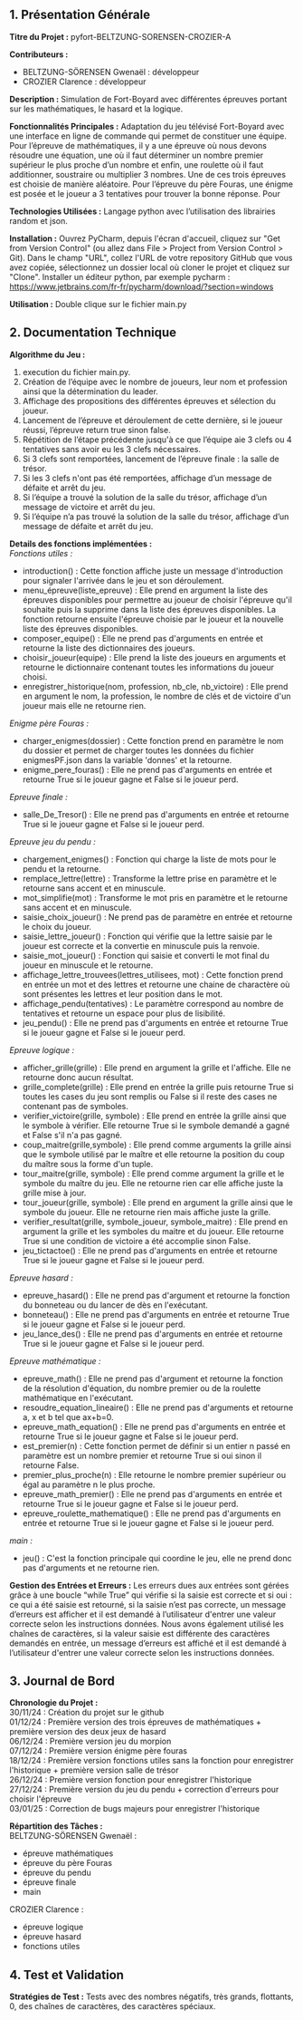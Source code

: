 **1. Présentation Générale**  
-----------------------------
**Titre du Projet :** pyfort-BELTZUNG-SORENSEN-CROZIER-A  

**Contributeurs :**
- BELTZUNG-SÖRENSEN Gwenaël : développeur
- CROZIER Clarence : développeur

**Description :** Simulation de Fort-Boyard avec différentes épreuves portant sur les mathématiques, le hasard et la logique.

**Fonctionnalités Principales :** Adaptation du jeu télévisé Fort-Boyard avec une interface en ligne de commande qui permet de constituer une équipe.
Pour l’épreuve de mathématiques, il y a une épreuve où nous devons résoudre une équation, une où il faut déterminer un nombre premier supérieur le plus proche d’un nombre et enfin, une roulette où il faut additionner, soustraire ou multiplier 3 nombres. Une de ces trois épreuves est choisie de manière aléatoire.
Pour l’épreuve du père Fouras, une énigme est posée et le joueur a 3 tentatives pour trouver la bonne réponse.
Pour 

**Technologies Utilisées :** Langage python avec l’utilisation des librairies random et json.

**Installation :** Ouvrez PyCharm, depuis l'écran d'accueil, cliquez sur "Get from Version Control" (ou allez dans File > Project from Version Control > Git). Dans le champ "URL", collez l'URL de votre repository GitHub que vous avez copiée, sélectionnez un dossier local où cloner le projet et cliquez sur "Clone". 
Installer un éditeur python, par exemple pycharm : https://www.jetbrains.com/fr-fr/pycharm/download/?section=windows	
	
**Utilisation :** Double clique sur le fichier main.py


**2. Documentation Technique** 
-----------------------------
**Algorithme du Jeu :** 
1. execution du fichier main.py.
2. Création de l’équipe avec le nombre de joueurs, leur nom et profession ainsi que la détermination du leader.
3. Affichage des propositions des différentes épreuves et sélection du joueur.
4. Lancement de l’épreuve et déroulement de cette dernière, si le joueur réussi, l’épreuve return true sinon false.
5. Répétition de l’étape précédente jusqu'à ce que l’équipe aie 3 clefs ou 4 tentatives sans avoir eu les 3 clefs nécessaires.
6. Si 3 clefs sont remportées, lancement de l’épreuve finale : la salle de trésor.
7. Si les 3 clefs n'ont pas été remportées, affichage d’un message de défaite et arrêt du jeu.
8. Si l’équipe a trouvé la solution de la salle du trésor, affichage d’un message de victoire et arrêt du jeu.
9. Si l’équipe n’a pas trouvé la solution de la salle du trésor, affichage d’un message de défaite et arrêt du jeu.

**Details des fonctions implémentées :**  
*Fonctions utiles :*  
- introduction() : Cette fonction affiche juste un message d'introduction pour signaler l'arrivée dans le jeu et son déroulement.  
- menu_épreuve(liste_epreuve) : Elle prend en argument la liste des épreuves disponibles pour permettre au joueur de choisir l'épreuve qu'il souhaite puis la supprime dans la liste des épreuves disponibles. La fonction retourne ensuite l'épreuve choisie par le joueur et la nouvelle liste des épreuves disponibles.  
- composer_equipe() : Elle ne prend pas d'arguments en entrée et retourne la liste des dictionnaires des joueurs.  
- choisir_joueur(equipe) : Elle prend la liste des joueurs en arguments et retourne le dictionnaire contenant toutes les informations du joueur choisi.  
- enregistrer_historique(nom, profession, nb_cle, nb_victoire) : Elle prend en argument le nom, la profession, le nombre de clés et de victoire d'un joueur mais elle ne retourne rien.  

*Enigme père Fouras :*  
- charger_enigmes(dossier) : Cette fonction prend en paramètre le nom du dossier et permet de charger toutes les données du fichier enigmesPF.json dans la variable 'donnes' et la retourne.  
- enigme_pere_fouras() : Elle ne prend pas d'arguments en entrée et retourne True si le joueur gagne et False si le joueur perd.  

*Epreuve finale :*  
- salle_De_Tresor() : Elle ne prend pas d'arguments en entrée et retourne True si le joueur gagne et False si le joueur perd.

*Epreuve jeu du pendu :*
- chargement_enigmes() : Fonction qui charge la liste de mots pour le pendu et la retourne.  
- remplace_lettre(lettre) : Transforme la lettre prise en paramètre et le retourne sans accent et en minuscule.  
- mot_simplifie(mot) : Transforme le mot pris en paramètre et le retourne sans accent et en minuscule.  
- saisie_choix_joueur() : Ne prend pas de paramètre en entrée et retourne le choix du joueur.  
- saisie_lettre_joueur() : Fonction qui vérifie que la lettre saisie par le joueur est correcte et la convertie en minuscule puis la renvoie.  
- saisie_mot_joueur() : Fonction qui saisie et converti le mot final du joueur en minuscule et le retourne.  
- affichage_lettre_trouvees(lettres_utilisees, mot) : Cette fonction prend en entrée un mot et des lettres et retourne une chaine de charactère où sont présentes les lettres et leur position dans le mot.  
- affichage_pendu(tentatives) : Le paramètre correspond au nombre de tentatives et retourne un espace pour plus de lisibilité.  
- jeu_pendu() : Elle ne prend pas d'arguments en entrée et retourne True si le joueur gagne et False si le joueur perd.

*Epreuve logique :*  
- afficher_grille(grille) : Elle prend en argument la grille et l'affiche. Elle ne retourne donc aucun résultat.  
- grille_complete(grille) : Elle prend en entrée la grille puis retourne True si toutes les cases du jeu sont remplis ou False si il reste des cases ne contenant pas de symboles.  
- verifier_victoire(grille, symbole) : Elle prend en entrée la grille ainsi que le symbole à vérifier. Elle retourne True si le symbole demandé a gagné et False s'il n'a pas gagné.  
- coup_maitre(grille,symbole) : Elle prend comme arguments la grille ainsi que le symbole utilisé par le maître et elle retourne la position du coup du maître sous la forme d'un tuple.  
- tour_maitre(grille, symbole) : Elle prend comme argument la grille et le symbole du maître du jeu. Elle ne retourne rien car elle affiche juste la grille mise à jour.  
- tour_joueur(grille, symbole) : Elle prend en argument la grille ainsi que le symbole du joueur. Elle ne retourne rien mais affiche juste la grille.  
- verifier_resultat(grille, symbole_joueur, symbole_maitre) : Elle prend en argument la grille et les symboles du maitre et du joueur. Elle retourne True si une condition de victoire a été accomplie sinon False.  
- jeu_tictactoe() : Elle ne prend pas d'arguments en entrée et retourne True si le joueur gagne et False si le joueur perd.  

*Epreuve hasard :*  
- epreuve_hasard() : Elle ne prend pas d'argument et retourne la fonction du bonneteau ou du lancer de dès en l'exécutant.  
- bonneteau() : Elle ne prend pas d'arguments en entrée et retourne True si le joueur gagne et False si le joueur perd.
- jeu_lance_des() : Elle ne prend pas d'arguments en entrée et retourne True si le joueur gagne et False si le joueur perd.  

*Epreuve mathématique :*
- epreuve_math() : Elle ne prend pas d'argument et retourne la fonction de la résolution d'équation, du nombre premier ou de la roulette mathématique en l'exécutant.
- resoudre_equation_lineaire() : Elle ne prend pas d'arguments et retourne a, x et b tel que ax+b=0.  
- epreuve_math_equation() : Elle ne prend pas d'arguments en entrée et retourne True si le joueur gagne et False si le joueur perd.  
- est_premier(n) : Cette fonction permet de définir si un entier n passé en paramètre est un nombre premier et retourne True si oui sinon il retourne False.  
- premier_plus_proche(n) : Elle retourne le nombre premier supérieur ou égal au paramètre n le plus proche.  
- epreuve_math_premier() : Elle ne prend pas d'arguments en entrée et retourne True si le joueur gagne et False si le joueur perd.  
- epreuve_roulette_mathematique() : Elle ne prend pas d'arguments en entrée et retourne True si le joueur gagne et False si le joueur perd.  

*main :*
- jeu() : C'est la fonction principale qui coordine le jeu, elle ne prend donc pas d'arguments et ne retourne rien.  

**Gestion des Entrées et Erreurs :** 
Les erreurs dues aux entrées sont gérées grâce à une boucle “while True” qui vérifie si la saisie est correcte et si oui : ce qui a été saisie est retourné, si la saisie n’est pas correcte, un message d’erreurs est afficher et il est demandé à l’utilisateur d'entrer une valeur correcte selon les instructions données.
Nous avons également utilisé les chaînes de caractères, si la valeur saisie est différente des caractères demandés en entrée, un message d’erreurs est affiché et il est demandé à l’utilisateur d'entrer une valeur correcte selon les instructions données.


**3. Journal de Bord**
-----------------------------
**Chronologie du Projet :**  
30/11/24 : Création du projet sur le github  
01/12/24 : Première version des trois épreuves de mathématiques + première version des deux jeux de hasard  
06/12/24 : Première version jeu du morpion  
07/12/24 : Première version énigme père fouras  
18/12/24 : Première version fonctions utiles sans la fonction pour enregistrer l'historique + première version salle de trésor  
26/12/24 : Première version fonction pour enregistrer l'historique  
27/12/24 : Première version du jeu du pendu + correction d'erreurs pour choisir l'épreuve  
03/01/25 : Correction de bugs majeurs pour enregistrer l'historique  


**Répartition des Tâches :**  
BELTZUNG-SÖRENSEN Gwenaël : 
- épreuve mathématiques
- épreuve du père Fouras
- épreuve du pendu
- épreuve finale
- main

CROZIER Clarence :  
- épreuve logique
- épreuve hasard
- fonctions utiles

**4. Test et Validation**  
-----------------------------
**Stratégies de Test :** Tests avec des nombres négatifs, très grands, flottants, 0, des chaînes de caractères, des caractères spéciaux.
